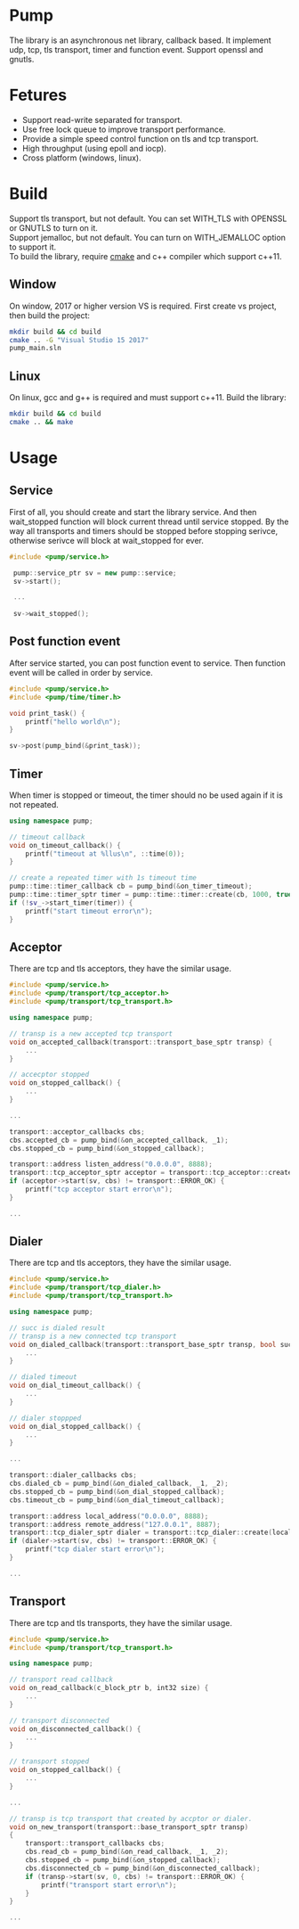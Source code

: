 # Pump

The library is an asynchronous net library, callback based. It implement udp, tcp, tls transport, timer and function event. Support openssl and gnutls.

# Fetures

- Support read-write separated for transport.
- Use free lock queue to improve transport performance.
- Provide a simple speed control function on tls and tcp transport.
- High throughput (using epoll and iocp).
- Cross platform (windows, linux).

# Build

Support tls transport, but not default. You can set WITH_TLS with OPENSSL or GNUTLS to turn on it.  
Support jemalloc, but not default. You can turn on WITH_JEMALLOC option to support it.  
To build the library, require [cmake](https://cmake.org/) and c++ compiler which support c++11.

## Window

On window, 2017 or higher version VS is required. First create vs project, then build the project:

```bash
mkdir build && cd build
cmake .. -G "Visual Studio 15 2017"
pump_main.sln
```

## Linux

On linux, gcc and g++ is required and must support c++11. Build the library:

```bash
mkdir build && cd build
cmake .. && make
```

# Usage

## Service

First of all, you should create and start the library service. And then wait_stopped function will block current thread until service stopped. By the way all transports and timers should be stopped before stopping serivce, otherwise serivce will block at wait_stopped for ever.
```c++
#include <pump/service.h>

 pump::service_ptr sv = new pump::service;
 sv->start();

 ...
 
 sv->wait_stopped();
```

## Post function event
After service started, you can post function event to service. Then function event will be called in order by service. 
```c++
#include <pump/service.h>
#include <pump/time/timer.h>

void print_task() {
    printf("hello world\n");
}

sv->post(pump_bind(&print_task));

```

## Timer
When timer is stopped or timeout, the timer should no be used again if it is not repeated.
```c++
using namespace pump;

// timeout callback
void on_timeout_callback() {
	printf("timeout at %llus\n", ::time(0));
}

// create a repeated timer with 1s timeout time
pump::time::timer_callback cb = pump_bind(&on_timer_timeout);
pump::time::timer_sptr timer = pump::time::timer::create(cb, 1000, true);
if (!sv_->start_timer(timer)) {
	printf("start timeout error\n");
}

```

## Acceptor

There are tcp and tls acceptors, they have the similar usage.

```c++
#include <pump/service.h>
#include <pump/transport/tcp_acceptor.h>
#include <pump/transport/tcp_transport.h>

using namespace pump;

// transp is a new accepted tcp transport
void on_accepted_callback(transport::transport_base_sptr transp) {
    ...
}

// accecptor stopped
void on_stopped_callback() {
    ...
}

...

transport::acceptor_callbacks cbs;
cbs.accepted_cb = pump_bind(&on_accepted_callback, _1);
cbs.stopped_cb = pump_bind(&on_stopped_callback);

transport::address listen_address("0.0.0.0", 8888);
transport::tcp_acceptor_sptr acceptor = transport::tcp_acceptor::create(listen_address);
if (acceptor->start(sv, cbs) != transport::ERROR_OK) {
    printf("tcp acceptor start error\n");
}

...
```

## Dialer

There are tcp and tls acceptors, they have the similar usage.

```c++
#include <pump/service.h>
#include <pump/transport/tcp_dialer.h>
#include <pump/transport/tcp_transport.h>

using namespace pump;

// succ is dialed result 
// transp is a new connected tcp transport
void on_dialed_callback(transport::transport_base_sptr transp, bool succ) {
    ...
}

// dialed timeout
void on_dial_timeout_callback() {
    ...
}

// dialer stoppped
void on_dial_stopped_callback() {
    ...
}

...

transport::dialer_callbacks cbs;
cbs.dialed_cb = pump_bind(&on_dialed_callback, _1, _2);
cbs.stopped_cb = pump_bind(&on_dial_stopped_callback);
cbs.timeout_cb = pump_bind(&on_dial_timeout_callback);

transport::address local_address("0.0.0.0", 8888);
transport::address remote_address("127.0.0.1", 8887);
transport::tcp_dialer_sptr dialer = transport::tcp_dialer::create(local_address, remote_address, 1000);
if (dialer->start(sv, cbs) != transport::ERROR_OK) {
    printf("tcp dialer start error\n");
}

...
```

## Transport

There are tcp and tls transports, they have the similar usage.

```c++
#include <pump/service.h>
#include <pump/transport/tcp_transport.h>

using namespace pump;

// transport read callback 
void on_read_callback(c_block_ptr b, int32 size) {
    ...
}

// transport disconnected
void on_disconnected_callback() {
    ...
}

// transport stopped
void on_stopped_callback() {
    ...
}

...

// transp is tcp transport that created by accptor or dialer.
void on_new_transport(transport::base_transport_sptr transp)
{
    transport::transport_callbacks cbs;
    cbs.read_cb = pump_bind(&on_read_callback, _1, _2);
    cbs.stopped_cb = pump_bind(&on_stopped_callback);
    cbs.disconnected_cb = pump_bind(&on_disconnected_callback);
    if (transp->start(sv, 0, cbs) != transport::ERROR_OK) {
        printf("transport start error\n");
    }
}

...
```
